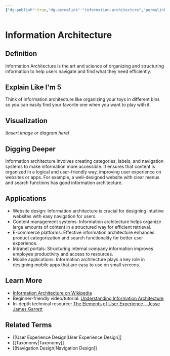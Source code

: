 ```yaml
---
{"dg-publish":true,"dg-permalink":"information-architecture","permalink":"/information-architecture/","title":"Information Architecture","tags":["learning","cognition","information"],"created":"2025-08-22","updated":"2025-08-24"}
---
```


# Information Architecture

## **Definition**  
Information Architecture is the art and science of organizing and structuring information to help users navigate and find what they need efficiently.

## **Explain Like I'm 5**  
Think of information architecture like organizing your toys in different bins so you can easily find your favorite one when you want to play with it.

## **Visualization**  
*(Insert image or diagram here)*

## **Digging Deeper**
Information architecture involves creating categories, labels, and navigation systems to make information more accessible. It ensures that content is organized in a logical and user-friendly way, improving user experience on websites or apps. For example, a well-designed website with clear menus and search functions has good information architecture.

## **Applications**  
- Website design: Information architecture is crucial for designing intuitive websites with easy navigation for users.
- Content management systems: Information architecture helps organize large amounts of content in a structured way for efficient retrieval.
- E-commerce platforms: Effective information architecture enhances product categorization and search functionality for better user experience.
- Intranet portals: Structuring internal company information improves employee productivity and access to resources.
- Mobile applications: Information architecture plays a key role in designing mobile apps that are easy to use on small screens.

## **Learn More**  
- [Information Architecture on Wikipedia](https://en.wikipedia.org/wiki/Information_architecture)
- Beginner-friendly video/tutorial: [Understanding Information Architecture](https://www.youtube.com/watch?v=Zo4j9t2VqCU)
- In-depth technical resource: [The Elements of User Experience - Jesse James Garrett](https://www.jjg.net/elements/) 

## **Related Terms**  
- [[User Experience Design\|User Experience Design]]
- [[Taxonomy\|Taxonomy]]
- [[Navigation Design\|Navigation Design]]